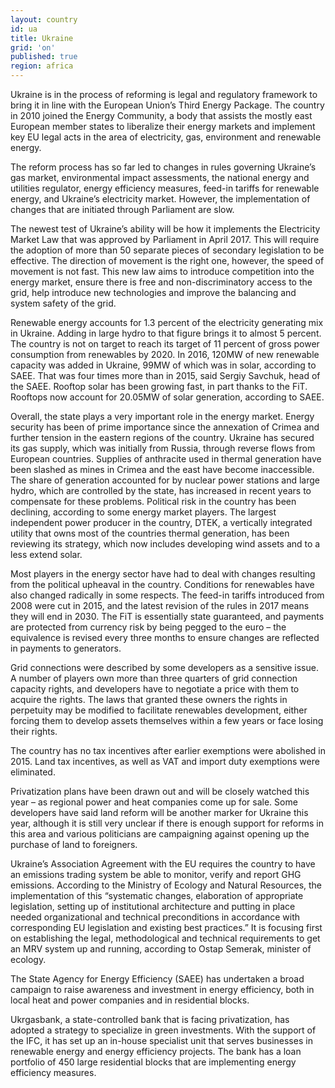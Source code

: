 ```yaml
---
layout: country
id: ua
title: Ukraine
grid: 'on'
published: true
region: africa
---
```


Ukraine is in the process of reforming is legal and regulatory framework to bring it in line with the European Union’s Third Energy Package. The country in 2010 joined the Energy Community, a body that assists the mostly east European member states to liberalize their energy markets and implement key EU legal acts in the area of electricity, gas, environment and renewable energy.

The reform process has so far led to changes in rules governing Ukraine’s gas market, environmental impact assessments, the national energy and utilities regulator, energy efficiency measures, feed-in tariffs for renewable energy, and Ukraine’s electricity market. However, the implementation of changes that are initiated through Parliament are slow.

The newest test of Ukraine’s ability will be how it implements the Electricity Market Law that was approved by Parliament in April 2017. This will require the adoption of more than 50 separate pieces of secondary legislation to be effective. The direction of movement is the right one, however, the speed of movement is not fast. This new law aims to introduce competition into the energy market, ensure there is free and non-discriminatory access to the grid, help introduce new technologies and improve the balancing and system safety of the grid.

Renewable energy accounts for 1.3 percent of the electricity generating mix in Ukraine. Adding in large hydro to that figure brings it to almost 5 percent. The country is not on target to reach its target of 11 percent of gross power consumption from renewables by 2020. In 2016, 120MW of new renewable capacity was added in Ukraine, 99MW of which was in solar, according to SAEE. That was four times more than in 2015, said Sergiy Savchuk, head of the SAEE. Rooftop solar has been growing fast, in part thanks to the FiT. Rooftops now account for 20.05MW of solar generation, according to SAEE.

Overall, the state plays a very important role in the energy market. Energy security has been of prime importance since the annexation of Crimea and further tension in the eastern regions of the country. Ukraine has secured its gas supply, which was initially from Russia, through reverse flows from European countries. Supplies of anthracite used in thermal generation have been slashed as mines in Crimea and the east have become inaccessible. The share of generation accounted for by nuclear power stations and large hydro, which are controlled by the state, has increased in recent years to compensate for these problems. 
Political risk in the country has been declining, according to some energy market players. The largest independent power producer in the country, DTEK, a vertically integrated utility that owns most of the countries thermal generation, has been reviewing its strategy, which now includes developing wind assets and to a less extend solar.

Most players in the energy sector have had to deal with changes resulting from the political upheaval in the country. Conditions for renewables have also changed radically in some respects. The feed-in tariffs introduced from 2008 were cut in 2015, and the latest revision of the rules in 2017 means they will end in 2030. The FiT is essentially state guaranteed, and payments are protected from currency risk by being pegged to the euro – the equivalence is revised every three months to ensure changes are reflected in payments to generators.

Grid connections were described by some developers as a sensitive issue. A number of players own more than three quarters of grid connection capacity rights, and developers have to negotiate a price with them to acquire the rights. The laws that granted these owners the rights in perpetuity may be modified to facilitate renewables development, either forcing them to develop assets themselves within a few years or face losing their rights.

The country has no tax incentives after earlier exemptions were abolished in 2015. Land tax incentives, as well as VAT and import duty exemptions were eliminated.

Privatization plans have been drawn out and will be closely watched this year – as regional power and heat companies come up for sale. Some developers have said land reform will be another marker for Ukraine this year, although it is still very unclear if there is enough support for reforms in this area and various politicians are campaigning against opening up the purchase of land to foreigners.

Ukraine’s Association Agreement with the EU requires the country to have an emissions trading system be able to monitor, verify and report GHG emissions. According to the Ministry of Ecology and Natural Resources, the implementation of this “systematic changes, elaboration of appropriate legislation, setting up of institutional architecture and putting in place needed organizational and technical preconditions in accordance with corresponding EU legislation and existing best practices.” It is focusing first on establishing the legal, methodological and technical requirements to get an MRV system up and running, according to Ostap Semerak, minister of ecology.

The State Agency for Energy Efficiency (SAEE) has undertaken a broad campaign to raise awareness and investment in energy efficiency, both in local heat and power companies and in residential blocks.

Ukrgasbank, a state-controlled bank that is facing privatization, has adopted a strategy to specialize in green investments. With the support of the IFC, it has set up an in-house specialist unit that serves businesses in renewable energy and energy efficiency projects. The bank has a loan portfolio of 450 large residential blocks that are implementing energy efficiency measures.
